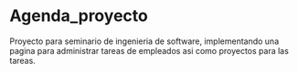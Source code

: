 # Agenda_proyecto
Proyecto para seminario de ingenieria de software, implementando una pagina para administrar tareas de empleados asi como proyectos para las tareas.
